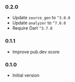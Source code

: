 ### 0.2.0

* Update `source_gen` to `^3.0.0`
* Update `analyzer` to `^7.0.0`
* Require Dart `^3.7.0`

### 0.1.1

* Improve pub.dev score

### 0.1.0

* Initial version
